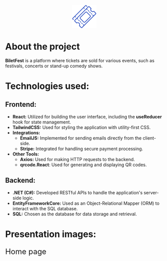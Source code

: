 <div align='center'><img style="width:15%" src='Frontend/public/logo.png'/></div>

# About the project

**BiletFest** is a platform where tickets are sold for various events, such as festivals, concerts or stand-up comedy shows.

<h1>Technologies used:</h1>
<h2>Frontend:</h2>

   - **React:** Utilized for building the user interface, including the **useReducer** hook for state management.
   - **TailwindCSS:** Used for styling the application with utility-first CSS.
   - **Integrations:**
       * **EmailJS:** Implemented for sending emails directly from the client-side.
       * **Stripe:** Integrated for handling secure payment processing.
   - **Other Tools:**
       * **Axios:** Used for making HTTP requests to the backend.
       * **qrcode.React**: Used for generating and displaying QR codes.

<h2>Backend:</h2>

   - **.NET (C#):** Developed RESTful APIs to handle the application's server-side logic.
   - **EntityFrameworkCore:** Used as an Object-Relational Mapper (ORM) to interact with the SQL database.
   - **SQL:** Chosen as the database for data storage and retrieval.

<h1>Presentation images:</h1>
<p style="font-size: 24px">Home page</p>
